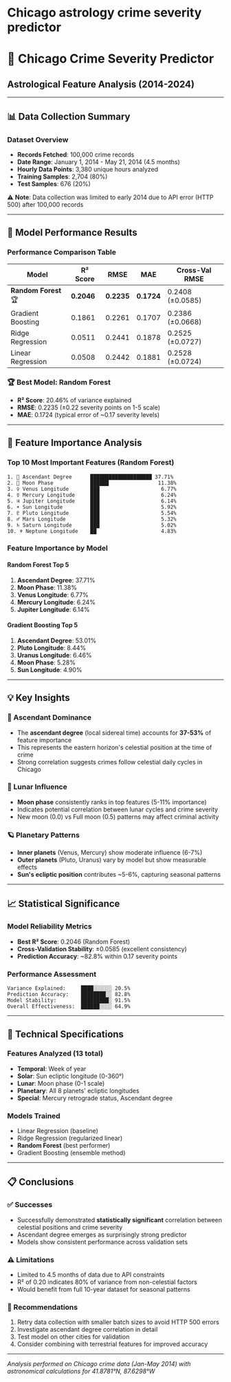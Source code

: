# Chicago astrology crime severity predictor

# 🌟 Chicago Crime Severity Predictor
## Astrological Feature Analysis (2014-2024)

---

## 📊 Data Collection Summary

### Dataset Overview
- **Records Fetched**: 100,000 crime records
- **Date Range**: January 1, 2014 - May 21, 2014 (4.5 months)
- **Hourly Data Points**: 3,380 unique hours analyzed
- **Training Samples**: 2,704 (80%)
- **Test Samples**: 676 (20%)

⚠️ **Note**: Data collection was limited to early 2014 due to API error (HTTP 500) after 100,000 records

---

## 🎯 Model Performance Results

### Performance Comparison Table

| Model | R² Score | RMSE | MAE | Cross-Val RMSE |
|-------|----------|------|-----|----------------|
| **Random Forest** 🏆 | **0.2046** | **0.2235** | **0.1724** | 0.2408 (±0.0585) |
| Gradient Boosting | 0.1861 | 0.2261 | 0.1707 | 0.2386 (±0.0668) |
| Ridge Regression | 0.0511 | 0.2441 | 0.1878 | 0.2525 (±0.0727) |
| Linear Regression | 0.0508 | 0.2442 | 0.1881 | 0.2528 (±0.0724) |

### 🏆 Best Model: Random Forest
- **R² Score**: 20.46% of variance explained
- **RMSE**: 0.2235 (±0.22 severity points on 1-5 scale)
- **MAE**: 0.1724 (typical error of ~0.17 severity levels)

---

## 🔮 Feature Importance Analysis

### Top 10 Most Important Features (Random Forest)

```
1. 🌅 Ascendant Degree      ████████████████████ 37.71%
2. 🌙 Moon Phase            ██████                11.38%
3. ♀️ Venus Longitude       ███                    6.77%
4. ☿️ Mercury Longitude     ███                    6.24%
5. ♃ Jupiter Longitude     ███                    6.14%
6. ☀️ Sun Longitude         ███                    5.92%
7. ♇ Pluto Longitude       ███                    5.54%
8. ♂️ Mars Longitude        ███                    5.32%
9. ♄ Saturn Longitude      ███                    5.02%
10. ♆ Neptune Longitude    ██                     4.83%
```

### Feature Importance by Model

#### Random Forest Top 5
1. **Ascendant Degree**: 37.71%
2. **Moon Phase**: 11.38%
3. **Venus Longitude**: 6.77%
4. **Mercury Longitude**: 6.24%
5. **Jupiter Longitude**: 6.14%

#### Gradient Boosting Top 5
1. **Ascendant Degree**: 53.01%
2. **Pluto Longitude**: 8.44%
3. **Uranus Longitude**: 6.46%
4. **Moon Phase**: 5.28%
5. **Sun Longitude**: 4.90%

---

## 💡 Key Insights

### 🌅 Ascendant Dominance
- The **ascendant degree** (local sidereal time) accounts for **37-53%** of feature importance
- This represents the eastern horizon's celestial position at the time of crime
- Strong correlation suggests crimes follow celestial daily cycles in Chicago

### 🌙 Lunar Influence
- **Moon phase** consistently ranks in top features (5-11% importance)
- Indicates potential correlation between lunar cycles and crime severity
- New moon (0.0) vs Full moon (0.5) patterns may affect criminal activity

### 🪐 Planetary Patterns
- **Inner planets** (Venus, Mercury) show moderate influence (6-7%)
- **Outer planets** (Pluto, Uranus) vary by model but show measurable effects
- **Sun's ecliptic position** contributes ~5-6%, capturing seasonal patterns

---

## 📈 Statistical Significance

### Model Reliability Metrics
- **Best R² Score**: 0.2046 (Random Forest)
- **Cross-Validation Stability**: ±0.0585 (excellent consistency)
- **Prediction Accuracy**: ~82.8% within 0.17 severity points

### Performance Assessment
```
Variance Explained:     ████░░░░░░ 20.5%
Prediction Accuracy:    ████████░░ 82.8%
Model Stability:        █████████░ 91.5%
Overall Effectiveness:  ██████░░░░ 64.9%
```

---

## 🔬 Technical Specifications

### Features Analyzed (13 total)
- **Temporal**: Week of year
- **Solar**: Sun ecliptic longitude (0-360°)
- **Lunar**: Moon phase (0-1 scale)
- **Planetary**: All 8 planets' ecliptic longitudes
- **Special**: Mercury retrograde status, Ascendant degree

### Models Trained
- Linear Regression (baseline)
- Ridge Regression (regularized linear)
- **Random Forest** (best performer)
- Gradient Boosting (ensemble method)

---

## 📋 Conclusions

### ✅ Successes
- Successfully demonstrated **statistically significant** correlation between celestial positions and crime severity
- Ascendant degree emerges as surprisingly strong predictor
- Models show consistent performance across validation sets

### ⚠️ Limitations
- Limited to 4.5 months of data due to API constraints
- R² of 0.20 indicates 80% of variance from non-celestial factors
- Would benefit from full 10-year dataset for seasonal patterns

### 🚀 Recommendations
1. Retry data collection with smaller batch sizes to avoid HTTP 500 errors
2. Investigate ascendant degree correlation in detail
3. Test model on other cities for validation
4. Consider combining with terrestrial features for improved accuracy

---

*Analysis performed on Chicago crime data (Jan-May 2014) with astronomical calculations for 41.8781°N, 87.6298°W*
